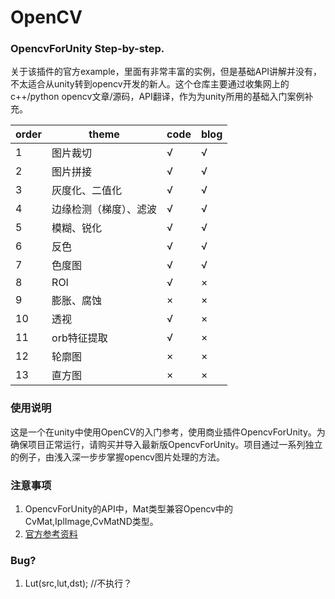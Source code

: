 # OpenCV
### OpencvForUnity Step-by-step.

关于该插件的官方example，里面有非常丰富的实例，但是基础API讲解并没有，不太适合从unity转到opencv开发的新人。这个仓库主要通过收集网上的c++/python opencv文章/源码，API翻译，作为为unity所用的基础入门案例补充。

|order|theme|code|blog|
|---|---|---|---|
|1|图片裁切|√|√|
|2|图片拼接|√|√|
|3|灰度化、二值化|√|√|
|4|边缘检测（梯度）、滤波|√|√|
|5|模糊、锐化|√|√|
|6|反色|√|√|
|7|色度图|√|√|
|8|ROI|√|×|
|9|膨胀、腐蚀|×|×|
|10|透视|√|×|
|11|orb特征提取|√|×|
|12|轮廓图|×|×|
|13|直方图|×|×|

### 使用说明
这是一个在unity中使用OpenCV的入门参考，使用商业插件OpencvForUnity。为确保项目正常运行，请购买并导入最新版OpencvForUnity。项目通过一系列独立的例子，由浅入深一步步掌握opencv图片处理的方法。

### 注意事项
1. OpencvForUnity的API中，Mat类型兼容Opencv中的CvMat,IplImage,CvMatND类型。
2. [官方参考资料](https://forum.unity.com/threads/released-opencv-for-unity.277080/)

### Bug?
1. Lut(src,lut,dst); //不执行？
